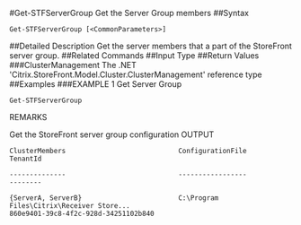#Get-STFServerGroup
Get the Server Group members
##Syntax
```Get-STFServerGroup [<CommonParameters>]
```
##Detailed Description
Get the server members that a part of the StoreFront server group.
##Related Commands
##Input Type
##Return Values
###ClusterManagement
The .NET 'Citrix.StoreFront.Model.Cluster.ClusterManagement' reference type
##Examples
###EXAMPLE 1 Get Server Group
```Get-STFServerGroup
```
REMARKS

Get the StoreFront server group configuration
OUTPUT
```ClusterMembers                            ConfigurationFile                         TenantId                           
     
--------------                            -----------------                         --------                           
     
{ServerA, ServerB}                        C:\Program Files\Citrix\Receiver Store... 
860e9401-39c8-4f2c-928d-34251102b840
```

